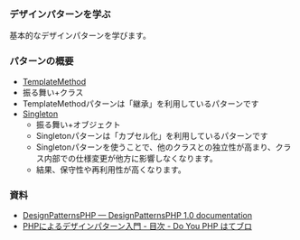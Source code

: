 ### デザインパターンを学ぶ

基本的なデザインパターンを学びます。

### パターンの概要

- [TemplateMethod](https://github.com/Fendo181/php_practice/tree/master/DesignPtterns/TemplateMethodPattern)
 - 振る舞い+クラス
 - TemplateMethodパターンは「継承」を利用しているパターンです
- [Singleton]()
  - 振る舞い+オブジェクト
  - Singletonパターンは「カプセル化」を利用しているパターンです
  - Singletonパターンを使うことで、他のクラスとの独立性が高まり、クラス内部での仕様変更が他方に影響しなくなります。
  - 結果、保守性や再利用性が高くなります。

### 資料

- [DesignPatternsPHP — DesignPatternsPHP 1.0 documentation](https://designpatternsphp.readthedocs.io/en/latest/)
- [PHPによるデザインパターン入門 - 目次 - Do You PHP はてブロ](http://shimooka.hateblo.jp/entry/20141211/1418298136)

